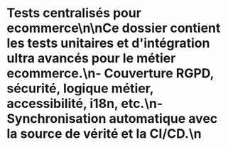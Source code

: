 # Tests centralisés pour ecommerce\n\nCe dossier contient les tests unitaires et d'intégration ultra avancés pour le métier ecommerce.\n- Couverture RGPD, sécurité, logique métier, accessibilité, i18n, etc.\n- Synchronisation automatique avec la source de vérité et la CI/CD.\n
